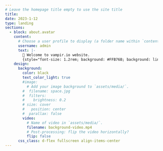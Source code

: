 ```yaml
---
# Leave the homepage title empty to use the site title
title:
date: 2023-1-12
type: landing
sections:
  - block: about.avatar
    content:
      # Choose a user profile to display (a folder name within `content/authors/`)
      username: admin
      text: |-
        👋 Welcome to vampir.io website.
        {style="font-size: 1.2rem; background: #FFB76B; background: linear-gradient(to right, #FFB76B 0%, #FFA73D 30%, #FF7C00 60%, #FF7F04 100%); -webkit-background-clip: text; -webkit-text-fill-color: transparent;"}
    design:
      background:
        color: black
        text_color_light: true
        #image:
          # Add your image background to `assets/media/`.
        #  filename: space.jpg
        #  filters:
        #    brightness: 0.2
        # size: cover
        #   position: center
        #  parallax: false
        video:
          # Name of video in `assets/media/`.
          filename: background-video.mp4
          # Post-processing: flip the video horizontally?
          flip: false
      css_class: d-flex fullscreen align-items-center
---
```


